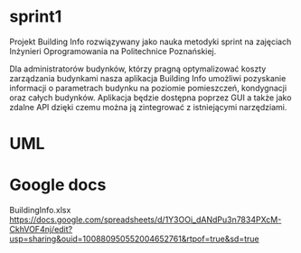 # sprint1
Projekt Building Info rozwiązywany jako nauka metodyki sprint na zajęciach Inżynieri Oprogramowania na Politechnice Poznańskiej.

Dla administratorów budynków, którzy pragną optymalizować koszty zarządzania budynkami  nasza aplikacja Building Info umożliwi pozyskanie informacji o parametrach budynku na poziomie pomieszczeń, kondygnacji oraz całych budynków. Aplikacja będzie dostępna poprzez GUI a także jako zdalne API dzięki czemu można ją zintegrować z istniejącymi narzędziami.

# UML

# Google docs
BuildingInfo.xlsx
https://docs.google.com/spreadsheets/d/1Y3OOi_dANdPu3n7834PXcM-CkhVOF4nj/edit?usp=sharing&ouid=100880950552004652761&rtpof=true&sd=true

